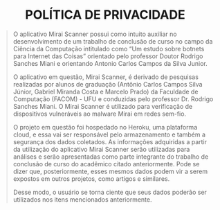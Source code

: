 <!DOCTYPE html>
<html>
<head>
<h1><center>POLÍTICA DE PRIVACIDADE</center></h1>
<p>
<blockquote>
<p>O aplicativo Mirai Scanner possui como intuito auxiliar no desenvolvimento de um trabalho de conclusão de curso no campo da Ciência da Computação intitulado como “Um estudo sobre botnets para Internet das Coisas” orientado pelo professor Doutor Rodrigo Sanches Miani e orientando Antonio Carlos Campos da Silva Junior.
<p>O aplicativo em questão, Mirai Scanner, é derivado de pesquisas realizadas por alunos de graduação (Antônio Carlos Campos Silva Júnior, Gabriel Miranda Costa e Marcelo Prado) da Faculdade de Computação (FACOM) - UFU e conduzidas pelo professor Dr. Rodrigo Sanches Miani. O Mirai Scanner é utilizado para verificação de dispositivos vulneráveis ao malware Mirai em redes sem-fio.
<p>O projeto em questão foi hospedado no Heroku, uma plataforma cloud, e essa vai ser responsável pelo armazenamento e também a segurança dos dados coletados. As informações adquiridas a partir da utilização do aplicativo Mirai Scanner serão utilizadas para análises e serão apresentadas como parte integrante do trabalho de conclusão de curso do acadêmico citado anteriormente. Pode se dizer que, posteriormente, esses mesmos dados podem vir a serem expostos em outros projetos, como artigos e similares. 
<p>Desse modo, o usuário se torna ciente que seus dados poderão ser utilizados nos itens mencionados anteriormente.
  
</blockquote>
</head>
</html>
